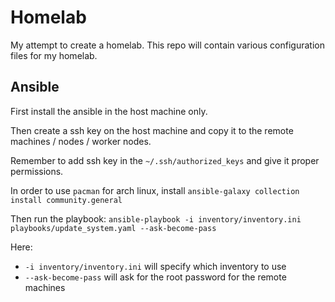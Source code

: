 # Homelab

My attempt to create a homelab. This repo will contain various configuration files for my homelab.


## Ansible 

First install the ansible in the host machine only. 

Then create a ssh key on the host machine and copy it to the remote machines / nodes / worker nodes. 

Remember to add ssh key in the `~/.ssh/authorized_keys` and give it proper permissions. 

In order to use `pacman` for arch linux, install `ansible-galaxy collection install community.general`

Then run the playbook: `ansible-playbook -i inventory/inventory.ini playbooks/update_system.yaml --ask-become-pass` 

Here:

- `-i inventory/inventory.ini` will specify which inventory to use
- `--ask-become-pass` will ask for the root password for the remote machines


